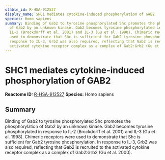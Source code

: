 ```yaml
---
stable_id: R-HSA-912527
display_name: SHC1 mediates cytokine-induced phosphorylation of GAB2
species: Homo sapiens
summary: Binding of Gab2 to tyrosine phosphorylated Shc promotes the phosphorylation
  of Gab2 by an unknown kinase. Gab2 becomes tyrosine phosphorylated in response to
  IL-2 (Brockdorff et al. 2001) and IL-3 (Gu et al. 1998). Chimeric receptors were
  used to demonstrate that Shc is sufficient for Gab2 tyrosine phosphorylation. In
  response to IL-3, Grb2 was also required, reflecting that Gab2 is recruited to the
  activated cytokine receptor complex as a complex of Gab2:Grb2 (Gu et al. 2000).
---
```


# SHC1 mediates cytokine-induced phosphorylation of GAB2
**Reactome ID:** [R-HSA-912527](https://reactome.org/content/detail/R-HSA-912527)
**Species:** Homo sapiens

## Summary

Binding of Gab2 to tyrosine phosphorylated Shc promotes the phosphorylation of Gab2 by an unknown kinase. Gab2 becomes tyrosine phosphorylated in response to IL-2 (Brockdorff et al. 2001) and IL-3 (Gu et al. 1998). Chimeric receptors were used to demonstrate that Shc is sufficient for Gab2 tyrosine phosphorylation. In response to IL-3, Grb2 was also required, reflecting that Gab2 is recruited to the activated cytokine receptor complex as a complex of Gab2:Grb2 (Gu et al. 2000).
